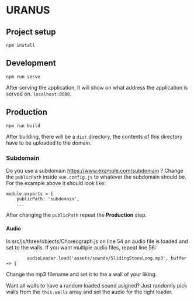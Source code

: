 # URANUS

## Project setup
```
npm install
```

## Development

```
npm run serve
```
After serving the application, it will show on what address the application is served on. `localhost:8080`.

## Production
```
npm run build
```
After building, there will be a `dist` directory, the contents of this directory have to be uploaded to the domain.

### Subdomain
Do you use a subdomain https://www.example.com/subdomain ?
Change the `publicPath` inside `vue.config.js` to whatever the subdomain should be.
For the example above it should look like:
```
module.exports = {
    publicPath: 'subdomain',
    ...
```

After changing the `publicPath` repeat the **Production** step.

#### Audio
In src/js/three/objects/Choreograph.js on line 54 an audio file is loaded and set to the walls.
If you want multiple audio files, repeat line 56:
```
        audioLoader.load('assets/sounds/SlidingStoneLong.mp3', buffer => {
```
Change the mp3 filename and set it to the a wall of your liking.

Want all walls to have a random loaded sound asigned? Just randomly pick walls from the `this.walls` array and set the audio for the right loader.
